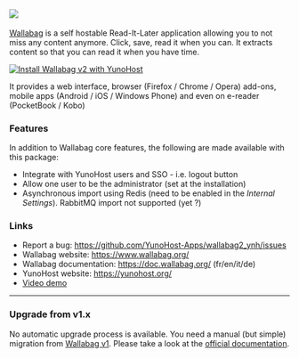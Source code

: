 ## <img src="https://wallabag.org/user/themes/boxify/img/logo-wallabag-black.svg">

[Wallabag](https://www.wallabag.org/) is a self hostable Read-It-Later application allowing
you to not miss any content anymore. Click, save, read it when you can.
It extracts content so that you can read it when you have time.

[![Install Wallabag v2 with 
YunoHost](https://install-app.yunohost.org/install-with-yunohost.png)](https://install-app.yunohost.org/?app=wallabag2)

It provides a web interface, browser (Firefox / Chrome / Opera) add-ons, mobile apps (Android / iOS / Windows Phone) and even on e-reader (PocketBook / Kobo)

### Features

In addition to Wallabag core features, the following are made available with
this package:

 * Integrate with YunoHost users and SSO - i.e. logout button
 * Allow one user to be the administrator (set at the installation)
 * Asynchronous import using Redis (need to be enabled in the *Internal Settings*). RabbitMQ import not supported (yet ?)

### Links

 * Report a bug: https://github.com/YunoHost-Apps/wallabag2_ynh/issues
 * Wallabag website: https://www.wallabag.org/
 * Wallabag documentation: https://doc.wallabag.org/ (fr/en/it/de)
 * YunoHost website: https://yunohost.org/
 * [Video demo](https://vimeo.com/video/167435064)
----

### Upgrade from v1.x

No automatic upgrade process is available. You need a manual (but simple) migration from [Wallabag v1](https://github.com/YunoHost-Apps/wallabag_ynh).
Please take a look at the [official documentation](https://doc.wallabag.org/en/user/import/wallabagv1.html).
